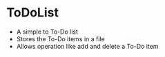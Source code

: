 # ToDoList
- A simple to To-Do list
- Stores the To-Do items in a file
- Allows operation like add and delete a To-Do item
